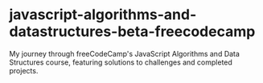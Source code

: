 # javascript-algorithms-and-datastructures-beta-freecodecamp
My journey through freeCodeCamp's JavaScript Algorithms and Data Structures course, featuring solutions to challenges and completed projects.
